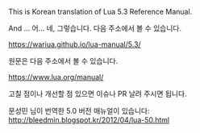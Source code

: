 This is Korean translation of Lua 5.3 Reference Manual.

And ... 어... 네, 그렇습니다. 다음 주소에서 볼 수 있습니다.

https://wariua.github.io/lua-manual/5.3/

원문은 다음 주소에서 볼 수 있습니다.

https://www.lua.org/manual/

고칠 점이나 개선할 점 있으면 이슈나 PR 날려 주시면 됩니다.

문성민 님이 번역한 5.0 버전 매뉴얼이 있습니다: http://bleedmin.blogspot.kr/2012/04/lua-50.html
